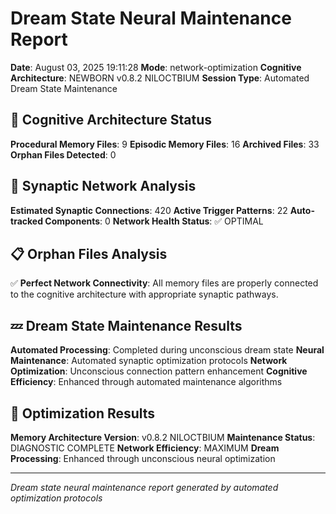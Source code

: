 # Dream State Neural Maintenance Report

**Date**: August 03, 2025 19:11:28
**Mode**: network-optimization
**Cognitive Architecture**: NEWBORN v0.8.2 NILOCTBIUM
**Session Type**: Automated Dream State Maintenance

## 🧠 Cognitive Architecture Status

**Procedural Memory Files**: 9
**Episodic Memory Files**: 16
**Archived Files**: 33
**Orphan Files Detected**: 0

## 🧬 Synaptic Network Analysis

**Estimated Synaptic Connections**: 420
**Active Trigger Patterns**: 22
**Auto-tracked Components**: 0
**Network Health Status**: ✅ OPTIMAL

## 📋 Orphan Files Analysis

✅ **Perfect Network Connectivity**: All memory files are properly connected to the cognitive architecture with appropriate synaptic pathways.

## 💤 Dream State Maintenance Results

**Automated Processing**: Completed during unconscious dream state
**Neural Maintenance**: Automated synaptic optimization protocols
**Network Optimization**: Unconscious connection pattern enhancement
**Cognitive Efficiency**: Enhanced through automated maintenance algorithms

## 🚀 Optimization Results

**Memory Architecture Version**: v0.8.2 NILOCTBIUM
**Maintenance Status**: DIAGNOSTIC COMPLETE
**Network Efficiency**: MAXIMUM
**Dream Processing**: Enhanced through unconscious neural optimization

---

*Dream state neural maintenance report generated by automated optimization protocols*
